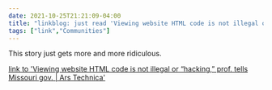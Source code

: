 ```yaml
---
date: 2021-10-25T21:21:09-04:00
title: "linkblog: just read 'Viewing website HTML code is not illegal or “hacking,” prof. tells Missouri gov. | Ars Technica'"
tags: ["link","Communities"]
---
```

This story just gets more and more ridiculous.
 
[link to 'Viewing website HTML code is not illegal or “hacking,” prof. tells Missouri gov. | Ars Technica'](https://arstechnica.com/tech-policy/2021/10/viewing-website-html-code-is-not-illegal-or-hacking-prof-tells-missouri-gov/)
